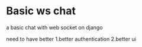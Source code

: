 # Basic ws chat

a basic chat with web socket on django

need to have better
1.better authentication
2.better ui
